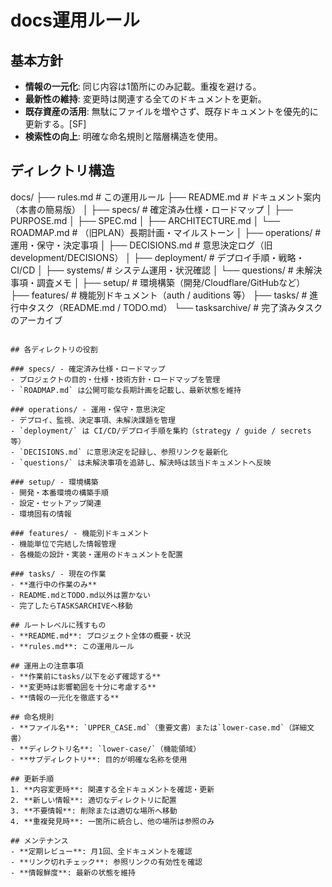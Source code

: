 # docs運用ルール

## 基本方針
- **情報の一元化**: 同じ内容は1箇所にのみ記載。重複を避ける。
- **最新性の維持**: 変更時は関連する全てのドキュメントを更新。
- **既存資産の活用**: 無駄にファイルを増やさず、既存ドキュメントを優先的に更新する。[SF]
- **検索性の向上**: 明確な命名規則と階層構造を使用。

## ディレクトリ構造

docs/
├── rules.md                    # この運用ルール
├── README.md                   # ドキュメント案内（本書の簡易版）
│
├── specs/                      # 確定済み仕様・ロードマップ
│   ├── PURPOSE.md
│   ├── SPEC.md
│   ├── ARCHITECTURE.md
│   └── ROADMAP.md              # （旧PLAN）長期計画・マイルストーン
│
├── operations/                 # 運用・保守・決定事項
│   ├── DECISIONS.md            # 意思決定ログ（旧development/DECISIONS）
│   ├── deployment/             # デプロイ手順・戦略・CI/CD
│   ├── systems/                # システム運用・状況確認
│   └── questions/              # 未解決事項・調査メモ
│
├── setup/                      # 環境構築（開発/Cloudflare/GitHubなど）
├── features/                   # 機能別ドキュメント（auth / auditions 等）
├── tasks/                      # 進行中タスク（README.md / TODO.md）
└── tasksarchive/               # 完了済みタスクのアーカイブ
```

## 各ディレクトリの役割

### specs/ - 確定済み仕様・ロードマップ
- プロジェクトの目的・仕様・技術方針・ロードマップを管理
- `ROADMAP.md` は公開可能な長期計画を記載し、最新状態を維持

### operations/ - 運用・保守・意思決定
- デプロイ、監視、決定事項、未解決課題を管理
- `deployment/` は CI/CD/デプロイ手順を集約（strategy / guide / secrets 等）
- `DECISIONS.md` に意思決定を記録し、参照リンクを最新化
- `questions/` は未解決事項を追跡し、解決時は該当ドキュメントへ反映

### setup/ - 環境構築
- 開発・本番環境の構築手順
- 設定・セットアップ関連
- 環境固有の情報

### features/ - 機能別ドキュメント
- 機能単位で完結した情報管理
- 各機能の設計・実装・運用のドキュメントを配置

### tasks/ - 現在の作業
- **進行中の作業のみ**
- README.mdとTODO.md以外は置かない
- 完了したらTASKSARCHIVEへ移動

## ルートレベルに残すもの
- **README.md**: プロジェクト全体の概要・状況
- **rules.md**: この運用ルール

## 運用上の注意事項
- **作業前にtasks/以下を必ず確認する**
- **変更時は影響範囲を十分に考慮する**
- **情報の一元化を徹底する**

## 命名規則
- **ファイル名**: `UPPER_CASE.md`（重要文書）または`lower-case.md`（詳細文書）
- **ディレクトリ名**: `lower-case/`（機能領域）
- **サブディレクトリ**: 目的が明確な名称を使用

## 更新手順
1. **内容変更時**: 関連する全ドキュメントを確認・更新
2. **新しい情報**: 適切なディレクトリに配置
3. **不要情報**: 削除または適切な場所へ移動
4. **重複発見時**: 一箇所に統合し、他の場所は参照のみ

## メンテナンス
- **定期レビュー**: 月1回、全ドキュメントを確認
- **リンク切れチェック**: 参照リンクの有効性を確認
- **情報鮮度**: 最新の状態を維持
